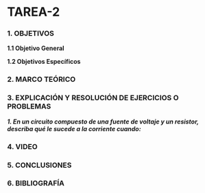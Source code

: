 # TAREA-2
### 1. OBJETIVOS 

**1.1 Objetivo General**

**1.2 Objetivos Específicos**

### 2. MARCO TEÓRICO

### 3. EXPLICACIÓN Y RESOLUCIÓN DE EJERCICIOS O PROBLEMAS 

***1. En un circuito compuesto de una fuente de voltaje y un resistor, describa qué le sucede a la corriente cuando:***

### 4. VIDEO

### 5. CONCLUSIONES 

### 6. BIBLIOGRAFÍA 
